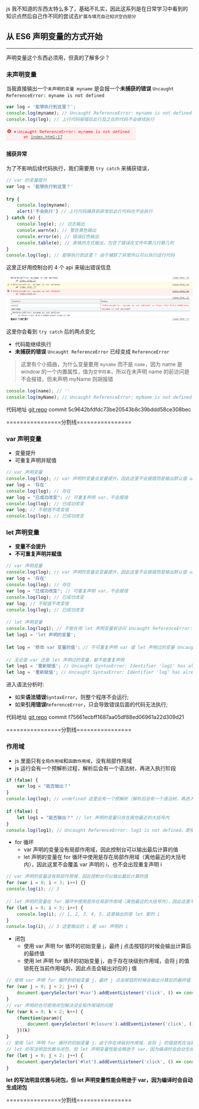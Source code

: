 js 我不知道的东西太特么多了，基础不扎实，因此这系列是在日常学习中看到的知识点然后自己作不同的尝试去`扩展与填充自己知识空白部分`

## 从 ES6 声明变量的方式开始
---
声明变量这个东西必须用，但真的了解多少？

### 未声明变量
当我直接输出一个`未声明的变量 myname` 是会报一个**未捕获的错误** `Uncaught ReferenceError: myname is not defined`
```js
var log = '能够执行到这里？';
console.log(myname); // Uncaught ReferenceError: myname is not defined
console.log(log); // 上行代码报错后此行及之后的代码不会继续执行
```
![未捕获的错误](./images/0.png)


#### 捕获异常
为了不影响后续代码执行，我们需要用 `try catch` 来捕获错误，

```js
// var 的变量提升
var log = '能够执行到这里？'

try {
    console.log(myname);
    alert('不会执行') // 上行代码捕获到异常后此行代码也不会执行
} catch (e) {
    console.log(e); // 日志输出
    console.warn(e); // 警告黄色输出
    console.error(e); // 错误红色输出
    console.table(e); // 表格的方式输出，包含了错误在文件中第几行第几列
}
console.log(log); // 能够执行到这里？ 由于捕获了异常所以可以执行这行代码
```

这里正好用控制台的 4 个 api 来输出错误信息

![控制台的 4 个 api 来输出错误信息](./images/1.png)

这里你会看到 `try catch` 后的两点变化
* 代码能继续执行
* **未捕获的错误** `Uncaught ReferenceError` 已经变成 `ReferenceError` 


> 这里有个小插曲，为什么变量要用 `myname` 而不是 `name`，因为 name 是 window 的一个内置属性，值为`空字符串`，所以在未声明 name 的前访问是不会报错，但未声明 myName 则胡报错
```js
console.log(name); // ''
console.log(myName); // Uncaught ReferenceError: myName is not defined
```

代码地址 [git repo](https://github.com/kirin-yuen/js-basic-padding.git)
commit 5c9642bfdfdc73be20543b8c39bddd58ce308bec


================分割线================

### var 声明变量
* 变量提升
* 可重复声明并赋值
```js
// var 声明变量
console.log(log); // var 声明的变量会变量提升，因此这里不会报错而是输出默认值 undefined
var log = '存在'
console.log(log); // 存在
var log = "已成功改变"; // 可重复声明 var，不会报错
console.log(log); // 已成功改变
var log; // 不赋值不改变值
console.log(log); // 已成功改变
```

### let 声明变量
* **变量不会提升**
* **不可重复声明并赋值**
```js
// var 声明变量
console.log(log); // var 声明的变量会变量提升，因此这里不会报错而是输出默认值 undefined
var log = '存在'
console.log(log); // 存在
var log = "已成功改变"; // 可重复声明 var，不会报错
console.log(log); // 已成功改变
var log; // 不赋值不改变值
console.log(log); // 已成功改变

// let 声明变量
console.log(log1); // 不能在用 let 声明变量前访问 Uncaught ReferenceError: Cannot access 'log1' before initialization，let 声明的变量不存在提升
let log1 = 'let 声明的变量'; 

let log = '修改 var 变量的值'; // 不可重复声明 var 或 let 声明过的变量 Uncaught SyntaxError: Identifier 'log' has already been declared， SyntaxError 会导致整个程序不运行

// 无论是 var 还是 let 声明过的变量，都不能重复声明
let log1 = '重新赋值'; // Uncaught SyntaxError: Identifier 'log1' has already been declared
let log = '重新赋值'; // Uncaught SyntaxError: Identifier 'log' has already been declared
```

进入语法分析时:
* 如果**语法错误**`SyntaxError`，则整个程序不会运行;
* 如果**引用错误**`ReferenceError`，只会导致错误后面的代码无法执行;

代码地址 [git repo](https://github.com/kirin-yuen/js-basic-padding.git)
commit f75661ecbff1687aa05df88ed06961a22d309d21

================分割线================

### 作用域
* js 里面只有`全局作用域`和`函数作用域`，没有局部作用域
* js 运行会有一个预解析过程，解析后会有一个语法树，再进入执行阶段
```js
if (false) {
    var log = "能否输出？"
}
console.log(log); // undefined 这里会有一个预解析（解析后会有一个语法树，再进入执行阶段）的过程，var 声明的变量会在执行前将变量提升到作用域上

if (false) {
    let log1 = "能否输出？" // let 声明的变量只存在离他最近的大括号内
}
console.log(log1); // Uncaught ReferenceError: log1 is not defined，即使是 true log1 这行还是会报错
```
* for 循坏
  * var 声明的变量没有局部作用域，因此控制台可以输出最后计算的值
  * let 声明的变量在 for 循环中使用是存在局部作用域（离他最近的大括号内），因此这里不会覆盖 var 声明的 i，也不会出现重复声明 i
```js
// var 声明的变量没有局部作用域，因此控制台可以输出最后计算的值
for (var i = 0; i < 3; i++) {}
console.log(i); // 3

// let 声明的变量在 for 循环中使用是存在局部作用域（离他最近的大括号内），因此这里不会覆盖 var 声明的 i，也不会出现重复声明 i
for (let i = 0; i < 5; i++) {
    console.log(i); // 1, 2, 3, 4, 5，这里输出的是 let 里的 i
}
console.log(i); // 3 这里输出的 i 是 var 声明的 i
```

* 闭包
  * 使用 var 声明 for 循环的初始变量 j，最终 j 点击按钮的时候会输出计算后的最终值
  * 使用 let 声明 for 循环的初始变量 j，由于存在块级别作用域，会将 j 的值锁死在当前作用域内，因此点击会输出对应的 j 值
```js
// 使用 var 声明 for 循环的初始变量 j，最终 j 点击按钮的时候会输出计算后的最终值
for (var j = 0; j < 2; j++) {
    document.querySelector('#var').addEventListener('click', () => console.log(j))
}
// var 声明的也可使用闭包解决没全局作用域的问题
for (var k = 0; k < 2; k++) {
    (function(param){
        document.querySelector('#closure').addEventListener('click', () => console.log(param))
    })(k)
}
// 使用 let 声明 for 循环的初始变量 j，由于存在块级别作用域，会将 j 的值锁死在当前作用域内，因此点击会输出对应的 j 值
// let 的写法明显优雅与闭包，但 let 声明变量性能会稍逊于 var，因为编译时会自动生成闭包
for (let j = 0; j < 2; j++) {
    document.querySelector('#let').addEventListener('click', () => console.log(j))
}
```

**let 的写法明显优雅与闭包，但 let 声明变量性能会稍逊于 var，因为编译时会自动生成闭包**

================分割线================
